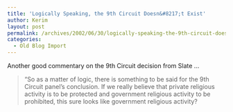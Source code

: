 ```yaml
---
title: 'Logically Speaking, the 9th Circuit Doesn&#8217;t Exist'
author: Kerim
layout: post
permalink: /archives/2002/06/30/logically-speaking-the-9th-circuit-doesnt-exist/
categories:
  - Old Blog Import
---
```

Another good commentary on the 9th Circuit decision from Slate &#8230;


>   &#8220;So as a matter of logic, there is something to be said for the 9th Circuit panel&#8217;s conclusion. If we really believe that private religious activity is to be protected and government religious activity to be prohibited, this sure looks like government religious activity? 
>   

>   
>  